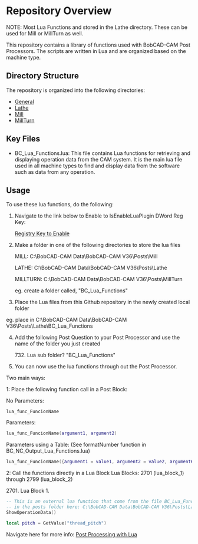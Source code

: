 # Repository Overview

NOTE: Most Lua Functions and stored in the Lathe directory. These can be used for Mill or MillTurn as well.

This repository contains a library of functions used with BobCAD-CAM Post Processors. 
The scripts are written in Lua and are organized based on the machine type. 

## Directory Structure

The repository is organized into the following directories:

- [General](Posts/General/BC_Lua_Functions/)
- [Lathe](Posts/Lathe/BC_Lua_Functions/)
- [Mill](Posts/Mill/BC_Lua_Functions/)
- [MillTurn](Posts/MillTurn/BC_Lua_Functions/)

## Key Files

- BC_Lua_Functions.lua: This file contains Lua functions for retrieving and displaying operation data from the CAM system. 
It is the main lua file used in all machine types to find and 
display data from the software such as data from any operation.

## Usage

To use these lua functions, do the following:

1. Navigate to the link below to Enable to IsEnableLuaPlugin DWord Reg Key:

    [Registry Key to Enable](https://bobcad.com/components/webhelp/BC_Lua/RegistryKeytoEnable.html)

2. Make a folder in one of the following directories to store the lua files

    MILL: C:\BobCAD-CAM Data\BobCAD-CAM V36\Posts\Mill

    LATHE: C:\BobCAD-CAM Data\BobCAD-CAM V36\Posts\Lathe

    MILLTURN: C:\BobCAD-CAM Data\BobCAD-CAM V36\Posts\MillTurn

    eg. create a folder called, "BC_Lua_Functions" 

3. Place the Lua files from this Github repository in the newly created local folder

eg. place in C:\BobCAD-CAM Data\BobCAD-CAM V36\Posts\Lathe\BC_Lua_Functions

4. Add the following Post Question to your Post Processor and use the name of the folder you just created

    732\. Lua sub folder? "BC_Lua_Functions" 

5. You can now use the lua functions through out the Post Processor. 

Two main ways:

1: Place the following function call in a Post Block:
    
No Parameters: 
```
lua_func_FuncionName
```
Parameters:
```lua
lua_func_FuncionName(argument1, argument2)
```

Parameters using a Table: (See formatNumber function in BC_NC_Output_Lua_Functions.lua)
```lua
lua_func_FuncionName({argument1 = value1, argument2 = value2, argument6 = value6})
```

2: Call the functions directly in a Lua Block
Lua Blocks: 2701 (lua_block_1) through 2799 (lua_block_2)


2701\. Lua Block 1.

```lua
-- This is an external lua function that come from the file BC_Lua_Functions.lua
-- in the posts folder here: C:\BobCAD-CAM Data\BobCAD-CAM V36\Posts\Lathe\BC_Lua_Functions 
ShowOperationData()

local pitch = GetValue("thread_pitch")
```



Navigate here for more info:
[Post Processing with Lua](https://bobcad.com/components/webhelp/BC_Lua/PostProcessing.html)

